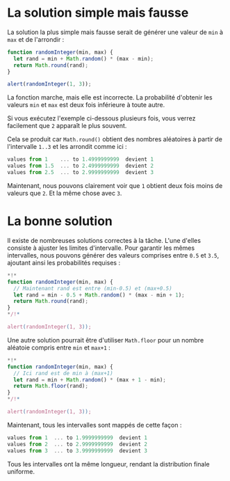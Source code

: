# La solution simple mais fausse

La solution la plus simple mais fausse serait de générer une valeur de `min` à `max` et de l'arrondir :

```js run
function randomInteger(min, max) {
  let rand = min + Math.random() * (max - min);
  return Math.round(rand);
}

alert(randomInteger(1, 3));
```

La fonction marche, mais elle est incorrecte. La probabilité d'obtenir les valeurs `min` et `max` est deux fois inférieure à toute autre.

Si vous exécutez l'exemple ci-dessous plusieurs fois, vous verrez facilement que `2` apparaît le plus souvent.

Cela se produit car `Math.round()` obtient des nombres aléatoires à partir de l'intervalle `1..3` et les arrondit comme ici :

```js no-beautify
values from 1    ... to 1.4999999999  devient 1
values from 1.5  ... to 2.4999999999  devient 2
values from 2.5  ... to 2.9999999999  devient 3
```

Maintenant, nous pouvons clairement voir que `1` obtient deux fois moins de valeurs que `2`. Et la même chose avec `3`.

# La bonne solution

Il existe de nombreuses solutions correctes à la tâche. L'une d'elles consiste à ajuster les limites d'intervalle. Pour garantir les mêmes intervalles, nous pouvons générer des valeurs comprises entre `0.5` et `3.5`, ajoutant ainsi les probabilités requises :

```js run
*!*
function randomInteger(min, max) {
  // Maintenant rand est entre (min-0.5) et (max+0.5)
  let rand = min - 0.5 + Math.random() * (max - min + 1);
  return Math.round(rand);
}
*/!*

alert(randomInteger(1, 3));
```

Une autre solution pourrait être d'utiliser `Math.floor` pour un nombre aléatoie compris entre `min` et `max+1` :

```js run
*!*
function randomInteger(min, max) {
  // Ici rand est de min à (max+1)
  let rand = min + Math.random() * (max + 1 - min);
  return Math.floor(rand);
}
*/!*

alert(randomInteger(1, 3));
```

Maintenant, tous les intervalles sont mappés de cette façon :

```js no-beautify
values from 1  ... to 1.9999999999  devient 1
values from 2  ... to 2.9999999999  devient 2
values from 3  ... to 3.9999999999  devient 3
```

Tous les intervalles ont la même longueur, rendant la distribution finale uniforme.